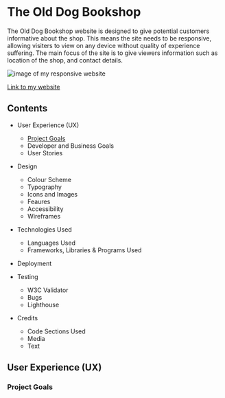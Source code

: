# The Old Dog Bookshop

The Old Dog Bookshop website is designed to give potential customers informative about the shop. This means the site needs to be responsive, allowing visiters to view on any device without quality of experience suffering. The main focus of the site is to give viewers information such as location of the shop, and contact details.

![image of my responsive website](./assets/images/am-i-responsive.png)

[Link to my website](https://skyeh-m.github.io/The-Old-Dog/)

## Contents

* User Experience (UX)
  * [Project Goals](project-goals)
  * Developer and Business Goals
  * User Stories

* Design
  * Colour Scheme
  * Typography
  * Icons and Images
  * Feaures
  * Accessibility
  * Wireframes

* Technologies Used
  * Languages Used
  * Frameworks, Libraries & Programs Used

* Deployment

* Testing
  * W3C Validator
  * Bugs
  * Lighthouse

* Credits
  * Code Sections Used
  * Media
  * Text

## User Experience (UX)

### Project Goals





